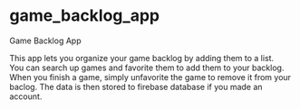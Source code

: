 # game_backlog_app

Game Backlog App

This app lets you organize your game backlog by adding them to a list.  
You can search up games and favorite them to add them to your backlog.  
When you finish a game, simply unfavorite the game to remove it from your baclog.
The data is then stored to firebase database if you made an account.
